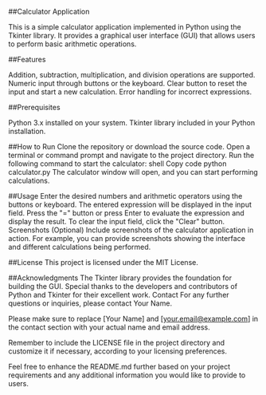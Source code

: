 ##Calculator Application

This is a simple calculator application implemented in Python using the Tkinter library. It provides a graphical user interface (GUI) that allows users to perform basic arithmetic operations.

##Features

Addition, subtraction, multiplication, and division operations are supported.
Numeric input through buttons or the keyboard.
Clear button to reset the input and start a new calculation.
Error handling for incorrect expressions.

##Prerequisites

Python 3.x installed on your system.
Tkinter library included in your Python installation.

##How to Run
Clone the repository or download the source code.
Open a terminal or command prompt and navigate to the project directory.
Run the following command to start the calculator:
shell
Copy code
python calculator.py
The calculator window will open, and you can start performing calculations.

##Usage
Enter the desired numbers and arithmetic operators using the buttons or keyboard.
The entered expression will be displayed in the input field.
Press the "=" button or press Enter to evaluate the expression and display the result.
To clear the input field, click the "Clear" button.
Screenshots
(Optional) Include screenshots of the calculator application in action. For example, you can provide screenshots showing the interface and different calculations being performed.


##License
This project is licensed under the MIT License.

##Acknowledgments
The Tkinter library provides the foundation for building the GUI.
Special thanks to the developers and contributors of Python and Tkinter for their excellent work.
Contact
For any further questions or inquiries, please contact Your Name.

Please make sure to replace [Your Name] and [your.email@example.com] in the contact section with your actual name and email address.

Remember to include the LICENSE file in the project directory and customize it if necessary, according to your licensing preferences.

Feel free to enhance the README.md further based on your project requirements and any additional information you would like to provide to users.
